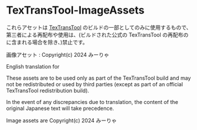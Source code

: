 # TexTransTool-ImageAssets

これらアセットは [TexTransTool](https://github.com/ReinaS-64892/TexTransTool) のビルドの一部としてのみに使用するもので、第三者による再配布や使用は、(ビルドされた公式の TexTransTool の再配布のに含まれる場合を除き、)禁止です。

画像アセット : Copyright(c) 2024 みーりゃ


English translation for

These assets are to be used only as part of the TexTransTool build and may not be redistributed or used by third parties (except as part of an official TexTransTool redistribution build).

In the event of any discrepancies due to translation, the content of the original Japanese text will take precedence.

Image assets are Copyright(c) 2024 みーりゃ
